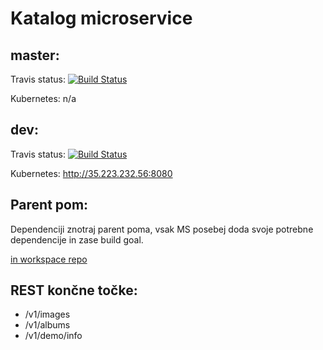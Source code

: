 # Katalog microservice



## master: 
Travis status: [![Build Status](https://travis-ci.org/RSOpix5/KatalogMS.svg?branch=master)](https://travis-ci.org/RSOpix5/#KatalogMS)

Kubernetes: n/a

## dev: 
Travis status: [![Build Status](https://travis-ci.org/RSOpix5/KatalogMS.svg?branch=dev)](https://travis-ci.org/RSOpix5/KatalogMS)

Kubernetes: http://35.223.232.56:8080

## Parent pom:
Dependenciji znotraj parent poma, vsak MS posebej doda svoje potrebne dependencije in zase build goal.

 [in workspace repo](https://github.com/RSOpix5/workspace/blob/master/pom.xml)

## REST končne točke:

* /v1/images
* /v1/albums
* /v1/demo/info 
